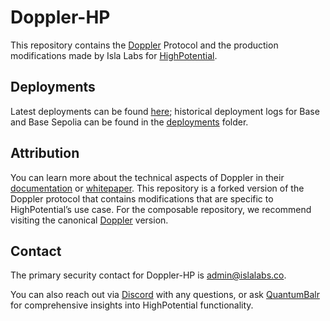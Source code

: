 # Doppler-HP

This repository contains the [Doppler](https://github.com/whetstoneresearch/doppler/blob/main/docs/Doppler.md) Protocol and the production modifications made by Isla Labs for [HighPotential](https://epl.highpotential.io/).

## Deployments

Latest deployments can be found [here](./Deployments.md); historical deployment logs for Base and Base Sepolia can be found in the [deployments](./deployments/) folder.

## Attribution

You can learn more about the technical aspects of Doppler in their [documentation](https://docs.doppler.lol/) or [whitepaper](https://github.com/whetstoneresearch/docs/blob/main/whitepapers/doppler/Dutch_auction_Dynamic_Bonding_Curves.pdf). This repository is a forked version of the Doppler protocol that contains modifications that are specific to HighPotential’s use case. For the composable repository, we recommend visiting the canonical [Doppler](https://github.com/whetstoneresearch/doppler) version.

## Contact

The primary security contact for Doppler-HP is admin@islalabs.co.

You can also reach out via [Discord](https://discord.gg/qxaWCHaSsG) with any questions, or ask [QuantumBalr](https://epl.highpotential.io/quantumbalr) for comprehensive insights into HighPotential functionality.